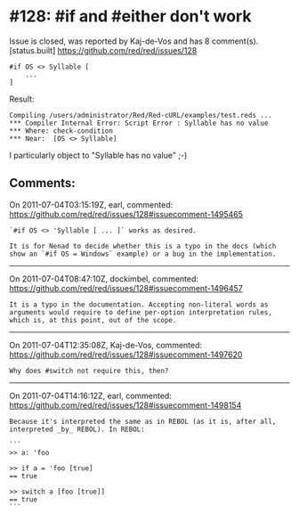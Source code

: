 
#128: #if and #either don't work
================================================================================
Issue is closed, was reported by Kaj-de-Vos and has 8 comment(s).
[status.built]
<https://github.com/red/red/issues/128>

```
#if OS <> Syllable [
    ...
]
```

Result:

```
Compiling /users/administrator/Red/Red-cURL/examples/test.reds ...
*** Compiler Internal Error: Script Error : Syllable has no value 
*** Where: check-condition 
*** Near:  [OS <> Syllable]
```

I particularly object to "Syllable has no value" ;-)



Comments:
--------------------------------------------------------------------------------

On 2011-07-04T03:15:19Z, earl, commented:
<https://github.com/red/red/issues/128#issuecomment-1495465>

    `#if OS <> 'Syllable [ ... ]` works as desired.
    
    It is for Nenad to decide whether this is a typo in the docs (which show an `#if OS = Windows` example) or a bug in the implementation.

--------------------------------------------------------------------------------

On 2011-07-04T08:47:10Z, dockimbel, commented:
<https://github.com/red/red/issues/128#issuecomment-1496457>

    It is a typo in the documentation. Accepting non-literal words as arguments would require to define per-option interpretation rules, which is, at this point, out of the scope.

--------------------------------------------------------------------------------

On 2011-07-04T12:35:08Z, Kaj-de-Vos, commented:
<https://github.com/red/red/issues/128#issuecomment-1497620>

    Why does #switch not require this, then?

--------------------------------------------------------------------------------

On 2011-07-04T14:16:12Z, earl, commented:
<https://github.com/red/red/issues/128#issuecomment-1498154>

    Because it's interpreted the same as in REBOL (as it is, after all, interpreted _by_ REBOL). In REBOL:
    
    ```
    >> a: 'foo
    
    >> if a = 'foo [true]
    == true
    
    >> switch a [foo [true]]
    == true
    ```

